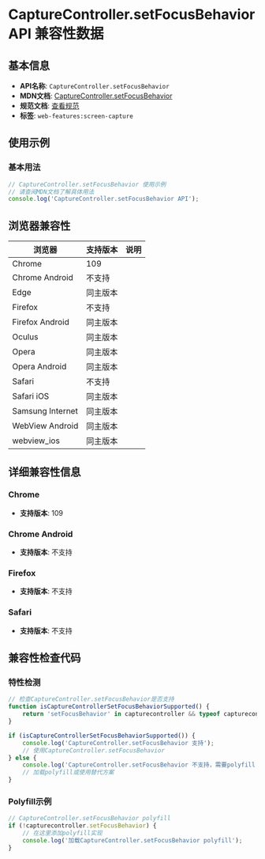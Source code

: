 # CaptureController.setFocusBehavior API 兼容性数据

## 基本信息

- **API名称**: `CaptureController.setFocusBehavior`
- **MDN文档**: [CaptureController.setFocusBehavior](https://developer.mozilla.org/docs/Web/API/CaptureController/setFocusBehavior)
- **规范文档**: [查看规范](https://w3c.github.io/mediacapture-screen-share/#dom-capturecontroller-setfocusbehavior)
- **标签**: `web-features:screen-capture`

## 使用示例

### 基本用法

```javascript
// CaptureController.setFocusBehavior 使用示例
// 请查阅MDN文档了解具体用法
console.log('CaptureController.setFocusBehavior API');
```

## 浏览器兼容性

| 浏览器 | 支持版本 | 说明 |
|--------|----------|------|
| Chrome | 109 |  |
| Chrome Android | 不支持 |  |
| Edge | 同主版本 |  |
| Firefox | 不支持 |  |
| Firefox Android | 同主版本 |  |
| Oculus | 同主版本 |  |
| Opera | 同主版本 |  |
| Opera Android | 同主版本 |  |
| Safari | 不支持 |  |
| Safari iOS | 同主版本 |  |
| Samsung Internet | 同主版本 |  |
| WebView Android | 同主版本 |  |
| webview_ios | 同主版本 |  |

## 详细兼容性信息

### Chrome

- **支持版本**: 109

### Chrome Android

- **支持版本**: 不支持

### Firefox

- **支持版本**: 不支持

### Safari

- **支持版本**: 不支持

## 兼容性检查代码

### 特性检测

```javascript
// 检查CaptureController.setFocusBehavior是否支持
function isCaptureControllerSetFocusBehaviorSupported() {
    return 'setFocusBehavior' in capturecontroller && typeof capturecontroller.setFocusBehavior === 'function';
}

if (isCaptureControllerSetFocusBehaviorSupported()) {
    console.log('CaptureController.setFocusBehavior 支持');
    // 使用CaptureController.setFocusBehavior
} else {
    console.log('CaptureController.setFocusBehavior 不支持，需要polyfill');
    // 加载polyfill或使用替代方案
}
```

### Polyfill示例

```javascript
// CaptureController.setFocusBehavior polyfill
if (!capturecontroller.setFocusBehavior) {
    // 在这里添加polyfill实现
    console.log('加载CaptureController.setFocusBehavior polyfill');
}
```

